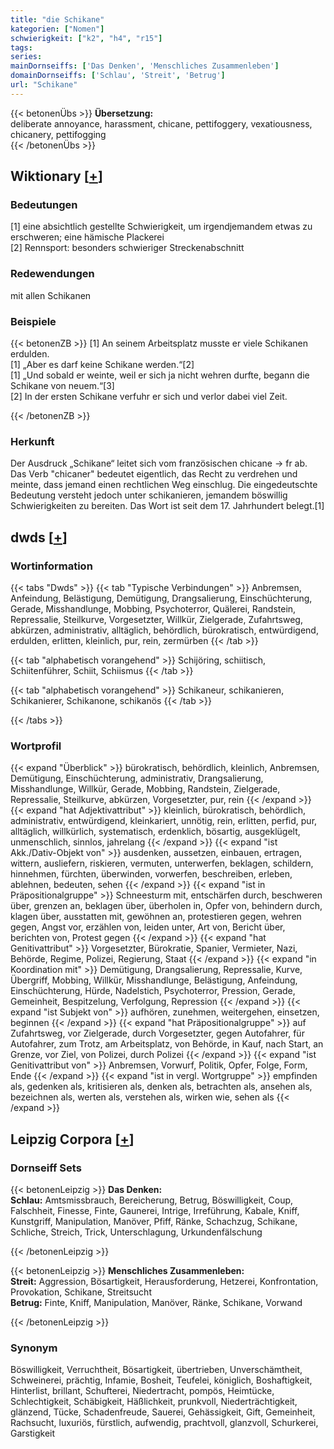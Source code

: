 ```yaml
---
title: "die Schikane"
kategorien: ["Nomen"]
schwierigkeit: ["k2", "h4", "r15"]
tags:
series:
mainDornseiffs: ['Das Denken', 'Menschliches Zusammenleben']
domainDornseiffs: ['Schlau', 'Streit', 'Betrug']
url: "Schikane"
---
```


{{< betonenÜbs >}}
**Übersetzung:**  
deliberate annoyance, harassment, chicane, pettifoggery, vexatiousness, chicanery, pettifogging  
{{< /betonenÜbs >}}

## Wiktionary [[+](https://de.wiktionary.org/wiki/Schikane)]

### Bedeutungen
[1] eine absichtlich gestellte Schwierigkeit, um irgendjemandem etwas zu erschweren; eine hämische Plackerei  
[2] Rennsport: besonders schwieriger Streckenabschnitt  

### Redewendungen
mit allen Schikanen  

### Beispiele
{{< betonenZB >}}
[1] An seinem Arbeitsplatz musste er viele Schikanen erdulden.  
[1] „Aber es darf keine Schikane werden.“[2]  
[1] „Und sobald er weinte, weil er sich ja nicht wehren durfte, begann die Schikane von neuem.“[3]  
[2] In der ersten Schikane verfuhr er sich und verlor dabei viel Zeit.  

{{< /betonenZB >}}
### Herkunft
Der Ausdruck „Schikane“ leitet sich vom französischen chicane → fr ab. Das Verb "chicaner" bedeutet eigentlich, das Recht zu verdrehen und meinte, dass jemand einen rechtlichen Weg einschlug. Die eingedeutschte Bedeutung versteht jedoch unter schikanieren, jemandem böswillig Schwierigkeiten zu bereiten. Das Wort ist seit dem 17. Jahrhundert belegt.[1]  



## dwds [[+](https://www.dwds.de/wb/Schikane)]

### Wortinformation
{{< tabs "Dwds" >}}
{{< tab "Typische Verbindungen" >}}
Anbremsen, Anfeindung, Belästigung, Demütigung, Drangsalierung, Einschüchterung, Gerade, Misshandlunge, Mobbing, Psychoterror, Quälerei, Randstein, Repressalie, Steilkurve, Vorgesetzter, Willkür, Zielgerade, Zufahrtsweg, abkürzen, administrativ, alltäglich, behördlich, bürokratisch, entwürdigend, erdulden, erlitten, kleinlich, pur, rein, zermürben
{{< /tab >}}

{{< tab "alphabetisch vorangehend" >}}
Schijöring, schiitisch, Schiitenführer, Schiit, Schiismus
{{< /tab >}}

{{< tab "alphabetisch vorangehend" >}}
Schikaneur, schikanieren, Schikanierer, Schikanone, schikanös
{{< /tab >}}

{{< /tabs >}}

### Wortprofil
{{< expand "Überblick" >}} bürokratisch, behördlich, kleinlich, Anbremsen, Demütigung, Einschüchterung, administrativ, Drangsalierung, Misshandlunge, Willkür, Gerade, Mobbing, Randstein, Zielgerade, Repressalie, Steilkurve, abkürzen, Vorgesetzter, pur, rein {{< /expand >}}
{{< expand "hat Adjektivattribut" >}} kleinlich, bürokratisch, behördlich, administrativ, entwürdigend, kleinkariert, unnötig, rein, erlitten, perfid, pur, alltäglich, willkürlich, systematisch, erdenklich, bösartig, ausgeklügelt, unmenschlich, sinnlos, jahrelang {{< /expand >}}
{{< expand "ist Akk./Dativ-Objekt von" >}} ausdenken, aussetzen, einbauen, ertragen, wittern, ausliefern, riskieren, vermuten, unterwerfen, beklagen, schildern, hinnehmen, fürchten, überwinden, vorwerfen, beschreiben, erleben, ablehnen, bedeuten, sehen {{< /expand >}}
{{< expand "ist in Präpositionalgruppe" >}} Schneesturm mit, entschärfen durch, beschweren über, grenzen an, beklagen über, überholen in, Opfer von, behindern durch, klagen über, ausstatten mit, gewöhnen an, protestieren gegen, wehren gegen, Angst vor, erzählen von, leiden unter, Art von, Bericht über, berichten von, Protest gegen {{< /expand >}}
{{< expand "hat Genitivattribut" >}} Vorgesetzter, Bürokratie, Spanier, Vermieter, Nazi, Behörde, Regime, Polizei, Regierung, Staat {{< /expand >}}
{{< expand "in Koordination mit" >}} Demütigung, Drangsalierung, Repressalie, Kurve, Übergriff, Mobbing, Willkür, Misshandlunge, Belästigung, Anfeindung, Einschüchterung, Hürde, Nadelstich, Psychoterror, Pression, Gerade, Gemeinheit, Bespitzelung, Verfolgung, Repression {{< /expand >}}
{{< expand "ist Subjekt von" >}} aufhören, zunehmen, weitergehen, einsetzen, beginnen {{< /expand >}}
{{< expand "hat Präpositionalgruppe" >}} auf Zufahrtsweg, vor Zielgerade, durch Vorgesetzter, gegen Autofahrer, für Autofahrer, zum Trotz, am Arbeitsplatz, von Behörde, in Kauf, nach Start, an Grenze, vor Ziel, von Polizei, durch Polizei {{< /expand >}}
{{< expand "ist Genitivattribut von" >}} Anbremsen, Vorwurf, Politik, Opfer, Folge, Form, Ende {{< /expand >}}
{{< expand "ist in vergl. Wortgruppe" >}} empfinden als, gedenken als, kritisieren als, denken als, betrachten als, ansehen als, bezeichnen als, werten als, verstehen als, wirken wie, sehen als {{< /expand >}}

## Leipzig Corpora [[+](https://corpora.uni-leipzig.de/en/res?word=Schikane&corpusId=deu_newscrawl-public_2018)]

### Dornseiff Sets
{{< betonenLeipzig >}}
**Das Denken:**  
**Schlau:** Amtsmissbrauch, Bereicherung, Betrug, Böswilligkeit, Coup, Falschheit, Finesse, Finte, Gaunerei, Intrige, Irreführung, Kabale, Kniff, Kunstgriff, Manipulation, Manöver, Pfiff, Ränke, Schachzug, Schikane, Schliche, Streich, Trick, Unterschlagung, Urkundenfälschung  

{{< /betonenLeipzig >}}


{{< betonenLeipzig >}}
**Menschliches Zusammenleben:**  
**Streit:** Aggression, Bösartigkeit, Herausforderung, Hetzerei, Konfrontation, Provokation, Schikane, Streitsucht  
**Betrug:** Finte, Kniff, Manipulation, Manöver, Ränke, Schikane, Vorwand  

{{< /betonenLeipzig >}}

### Synonym
Böswilligkeit, Verruchtheit, Bösartigkeit, übertrieben, Unverschämtheit, Schweinerei, prächtig, Infamie, Bosheit, Teufelei, königlich, Boshaftigkeit, Hinterlist, brillant, Schufterei, Niedertracht, pompös, Heimtücke, Schlechtigkeit, Schäbigkeit, Häßlichkeit, prunkvoll, Niederträchtigkeit, glänzend, Tücke, Schadenfreude, Sauerei, Gehässigkeit, Gift, Gemeinheit, Rachsucht, luxuriös, fürstlich, aufwendig, prachtvoll, glanzvoll, Schurkerei, Garstigkeit

